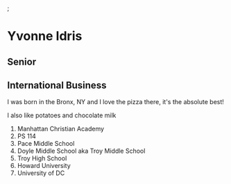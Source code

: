 <head>;
<h1> Yvonne Idris</h1>
<h2> Senior</h2>
<h2>International Business</h2>
</head>
<body>
<p>I was born in the Bronx, NY and I love the pizza there, it's the absolute best!</p>
<p>I also like potatoes and chocolate milk</p>
<ol>
  <li>Manhattan Christian Academy</li>
  <li>PS 114</li>
  <li>Pace Middle School</li>
  <li>Doyle Middle School aka Troy Middle School</li>
  <li>Troy High School</li>
  <li>Howard University</li>
  <li>University of DC</li>
</ol>
</body>
</html>
